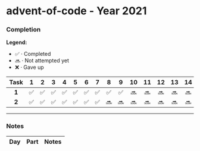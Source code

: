 # advent-of-code - Year 2021
### Completion
<b>Legend:  </b>
- ✅ · Completed
- 🔜 · Not attempted yet
- ❌ · Gave up

|**Task**|**1**|**2**|**3**|**4**|**5**|**6**|**7**|**8**|**9**|**10**|**11**|**12**|**13**|**14**|**15**|**16**|**17**|**18**|**19**|**20**|**21**|**22**|**23**|**24**|**25**|
|:-:|:-:|:-:|:-:|:-:|:-:|:-:|:-:|:-:|:-:|:-:|:-:|:-:|:-:|:-:|:-:|:-:|:-:|:-:|:-:|:-:|:-:|:-:|:-:|:-:|:-:|
|**1**|✅|✅|✅|✅|✅|✅|✅|✅|✅|🔜|🔜|🔜|🔜|🔜|🔜|🔜|🔜|🔜|🔜|🔜|🔜|🔜|🔜|🔜|🔜|
|**2**|✅|✅|✅|✅|✅|✅|✅|🔜|🔜|🔜|🔜|🔜|🔜|🔜|🔜|🔜|🔜|🔜|🔜|🔜|🔜|🔜|🔜|🔜|🔜|

--- 
### Notes
|Day|Part|Notes|
|:-:|:-:|:---:|